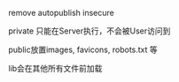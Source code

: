 remove autopublish insecure




private 只能在Server执行，不会被User访问到

public放置images, favicons, robots.txt 等

lib会在其他所有文件前加载